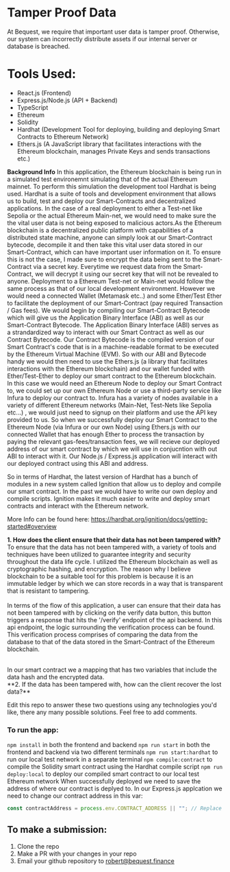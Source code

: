 # Tamper Proof Data

At Bequest, we require that important user data is tamper proof. Otherwise, our system can incorrectly distribute assets if our internal server or database is breached.

# Tools Used:

- React.js (Frontend)
- Express.js/Node.js (API + Backend)
- TypeScript
- Ethereum
- Solidity
- Hardhat (Development Tool for deploying, building and deploying Smart Contracts to Ethereum Network)
- Ethers.js (A JavaScript library that facilitates interactions with the Ethereum blockchain, manages Private Keys and sends transactions etc.)

**Background Info**
In this application, the Ethereum blockchain is being run in a simulated test environemnt simulating that of the actual Ethereum mainnet. To perform this simulation the development tool Hardhat is being used. Hardhat is a suite of tools and development environment that allows us to build, test and deploy our Smart-Contracts and decentralized applications. In the case of a real deployment to either a Test-net like Sepolia or the actual Ethereum Main-net, we would need to make sure the the vital user data is not being exposed to malicious actors.As the Ethereum blockchain is a decentralized public platform with capabilities of a distributed state machine, anyone can simply look at our Smart-Contract bytecode, decompile it and then take this vital user data stored in our Smart-Contract, which can have important user information on it. To ensure this is not the case, I made sure to encrypt the data being sent to the Smart-Contract via a secret key. Everytime we request data from the Smart-Contract, we will decrypt it using our secret key that will not be revealed to anyone. Deployment to a Ethereum Test-net or Main-net would follow the same process as that of our local development environment. However we would need a connected Wallet (Metamask etc..) and some Ether/Test Ether to facilitate the deployment of our Smart-Contract (pay required Transaction / Gas fees). We would begin by compiling our Smart-Contract Bytecode which will give us the Application Binary Interface (ABI) as well as our Smart-Contract Bytecode. The Application Binary Interface (ABI) serves as a strandardized way to interact with our Smart Contract as well as our Contract Bytecode. Our Contract Bytecode is the compiled version of our Smart Contract's code that is in a machine-readable format to be executed by the Ethereum Virtual Machine (EVM). So with our ABI and Bytecode handy we would then need to use the Ethers.js (a library that facilitates interactions with the Ethereum blockchain) and our wallet funded with Ether/Test-Ether to deploy our smart contract to the Ethereum blockchain. In this case we would need an Ethereum Node to deploy our Smart Contract to, we could set up our own Ethereum Node or use a third-party service like Infura to deploy our contract to. Infura has a variety of nodes available in a variety of different Ethereum networks (Main-Net, Test-Nets like Sepolia etc...) , we would just need to signup on their platform and use the API key provided to us. So when we successfully deploy our Smart Contract to the Ethereum Node (via Infura or our own Node) using Ethers.js with our connected Wallet that has enough Ether to process the transaction by paying the relevant gas-fees/transaction fees, we will recieve our deployed address of our smart contract by which we will use in conjucntion with out ABI to interact with it. Our Node.js / Express.js application will interact with our deployed contract using this ABI and address.

So in terms of Hardhat, the latest version of Hardhat has a bunch of modules in a new system called Ignition that allow us to deploy and compile our smart contract. In the past we would have to write our own deploy and compile scripts. Ignition makes it much easier to write and deploy smart contracts and interact with the Ethereum network.

More Info can be found here:
https://hardhat.org/ignition/docs/getting-started#overview

**1. How does the client ensure that their data has not been tampered with?**
<br />
To ensure that the data has not been tampered with, a variety of tools and techniques have been utilized to guarantee integrity and security throughout the data life cycle. I utilized the Ethereum blockchain as well as cryptographic hashing, and encryption. The reason why I believe blockchain to be a suitable tool for this problem is because it is an immutable ledger by which we can store records in a way that is transparent that is resistant to tampering.  
<br />
In terms of the flow of this application, a user can ensure that their data has not been tampered with by clicking on the verify data button, this button triggers a response that hits the '/verify' endpoint of the api backend. In this api endpoint, the logic surrounding the verification process can be found. This verification process comprises of comparing the data from the database to that of the data stored in the Smart-Contract of the Ethereum blockchain.

<br />
In our smart contract we a mapping that has two variables that include the data hash and the encrypted data.

<br />
**2. If the data has been tampered with, how can the client recover the lost data?**

Edit this repo to answer these two questions using any technologies you'd like, there any many possible solutions. Feel free to add comments.

### To run the app:

`npm install` in both the frontend and backend
`npm run start` in both the frontend and backend via two different terminals
`npm run start:hardhat` to run our local test network in a separate terminal
`npm compile:contract` to compile the Solidity smart contract using the Hardhat compile script
`npm run deploy:local` to deploy our compiled smart contract to our local test Ethereum network
When successfully deployed we need to save the address of where our contract is deplyed to.
In our Express.js applcation we need to change our contract address in this var:

```javascript
const contractAddress = process.env.CONTRACT_ADDRESS || ""; // Replace with actual address of deployed contract
```

## To make a submission:

1. Clone the repo
2. Make a PR with your changes in your repo
3. Email your github repository to robert@bequest.finance

```

```

```

```
